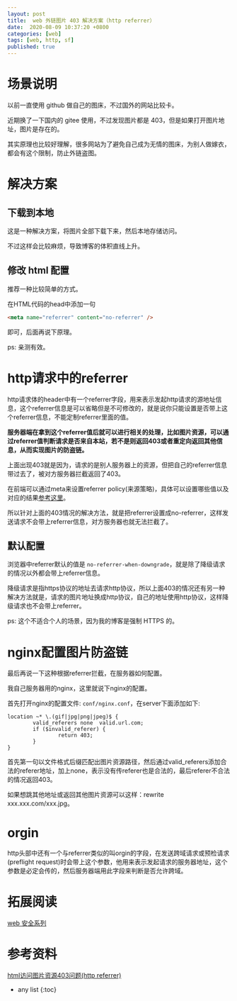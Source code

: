 ```yaml
---
layout: post
title:  web 外链图片 403 解决方案（http referrer）
date:  2020-08-09 10:37:20 +0800
categories: [web]
tags: [web, http, sf]
published: true
---
```



# 场景说明

以前一直使用 github 做自己的图床，不过国外的网站比较卡。

近期换了一下国内的 gitee 使用，不过发现图片都是 403，但是如果打开图片地址，图片是存在的。

其实原理也比较好理解，很多网站为了避免自己成为无情的图床，为别人做嫁衣，都会有这个限制，防止外链盗图。

# 解决方案

## 下载到本地

这是一种解决方案，将图片全部下载下来，然后本地存储访问。

不过这样会比较麻烦，导致博客的体积直线上升。

## 修改 html 配置

推荐一种比较简单的方式。

 在HTML代码的head中添加一句
 
```html
<meta name="referrer" content="no-referrer" />
```

即可，后面再说下原理。

ps: 亲测有效。


# http请求中的referrer

http请求体的header中有一个referrer字段，用来表示发起http请求的源地址信息，这个referrer信息是可以省略但是不可修改的，就是说你只能设置是否带上这个referrer信息，不能定制referrer里面的值。

**服务器端在拿到这个referrer值后就可以进行相关的处理，比如图片资源，可以通过referrer值判断请求是否来自本站，若不是则返回403或者重定向返回其他信息，从而实现图片的防盗链。**

上面出现403就是因为，请求的是别人服务器上的资源，但把自己的referrer信息带过去了，被对方服务器拦截返回了403。

在前端可以通过meta来设置referrer policy(来源策略)，具体可以设置哪些值以及对应的结果[参考这里](https://developer.mozilla.org/zh-CN/docs/Web/HTTP/Headers/Referrer-Policy)。

所以针对上面的403情况的解决方法，就是把referrer设置成no-referrer，这样发送请求不会带上referrer信息，对方服务器也就无法拦截了。

## 默认配置

浏览器中referrer默认的值是 `no-referrer-when-downgrade`，就是除了降级请求的情况以外都会带上referrer信息。

降级请求是指https协议的地址去请求http协议，所以上面403的情况还有另一种解决方法就是，请求的图片地址换成http协议，自己的地址使用http协议，这样降级请求也不会带上referrer。

ps: 这个不适合个人的场景，因为我的博客是强制 HTTPS 的。

# nginx配置图片防盗链

最后再说一下这种根据referrer拦截，在服务器如何配置。

我自己服务器用的nginx，这里就说下nginx的配置。

首先打开nginx的配置文件: `conf/nginx.conf`，在server下面添加如下:

```
location ~* \.(gif|jpg|png|jpeg)$ {
        valid_referers none  valid.url.com;
        if ($invalid_referer) {
                return 403;
        }
}
```

首先第一句以文件格式后缀匹配出图片资源路径，然后通过valid_referers添加合法的referer地址，加上none，表示没有传referer也是合法的，最后referer不合法的情况返回403。

如果想跳其他地址或返回其他图片资源可以这样：rewrite xxx.xxx.com/xxx.jpg。

# orgin

http头部中还有一个与referrer类似的叫orgin的字段，在发送跨域请求或预检请求(preflight request)时会带上这个参数，他用来表示发起请求的服务器地址，这个参数是必定会传的，然后服务器端用此字段来判断是否允许跨域。

# 拓展阅读  

[web 安全系列](https://houbb.github.io/2020/08/09/web-safe-00-overview)

# 参考资料

[html访问图片资源403问题(http referrer)](https://www.jianshu.com/p/56df73d0d128?utm_source=oschina-app)

* any list
{:toc}